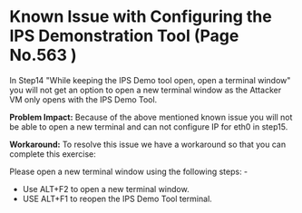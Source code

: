 # Known Issue with Configuring the IPS Demonstration Tool (Page No.563 )

In Step14 "While keeping the IPS Demo tool open, open a terminal window" you will not get an option to open a new terminal window as the Attacker VM only opens with the IPS Demo Tool.

**Problem Impact:** Because of the above mentioned known issue you will not be able to open a new terminal and can not configure IP for eth0 in step15.

**Workaround:** To resolve this issue we have a workaround so that you can complete this exercise:

Please open a new terminal window using the following steps: -

* Use ALT+F2 to open a new terminal window.
* USE ALT+F1 to reopen the IPS Demo Tool terminal.
